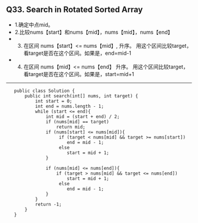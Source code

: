 ## Q33. Search in Rotated Sorted Array

* 1.确定中点mid。
* 2.比较nums【start】和nums【mid】，nums【mid】，nums【end】
* 3. 在区间  nums【start】<=  nums【mid】, 升序。 
       用这个区间比较target，看target是否在这个区间。如果是，end=mid-1
*  4. 在区间  nums【mid】<= nums【end】 升序。
     用这个区间比较target，看target是否在这个区间。如果是，start=mid+1

------------------------------------------------------------------

       public class Solution {
           public int search(int[] nums, int target) {
               int start = 0;
               int end = nums.length - 1;
               while (start <= end){
                   int mid = (start + end) / 2;
                   if (nums[mid] == target)
                       return mid;
                   if (nums[start] <= nums[mid]){
                        if (target < nums[mid] && target >= nums[start]) 
                           end = mid - 1;
                        else
                           start = mid + 1;
                   } 

                   if (nums[mid] <= nums[end]){
                       if (target > nums[mid] && target <= nums[end])
                           start = mid + 1;
                        else
                           end = mid - 1;
                   }
               }
               return -1;
           }
       }
